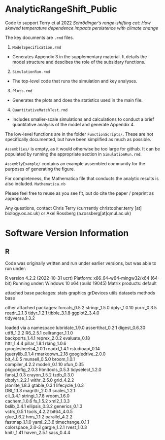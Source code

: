 # AnalyticRangeShift_Public
 Code to support Terry et al 2022 *Schrödinger’s range-shifting cat: How skewed temperature
dependence impacts persistence with climate change*
 
The key documents are `.rmd` files. 

1. `ModelSpecification.rmd`
 - Generates Appendix 3 in the supplementary material. It details the model structure and descibes the role of the subsidary functions. 
2. `SimulationRun.rmd` 
 - The top-level code that runs the simulation and key analyses.
3. `Plots.rmd` 
 - Generates the plots and does the statistics used in the main file. 
4. `QuantitativeMatchTest.rmd`
 - Includes smaller-scale simulations and calculations to conduct a brief quantitative analysis of the model and generate Appendix 4. 
 
The low-level functions are in the folder `FunctionScripts/`. These are not specifically documented, but have been simplified as much as possible.  
 
`Assemblies/` is empty, as it would otherwise be too large for github. It can be populated by running the appropriate section in `SimulationRun.rmd`. 

`AssemblyExample/` contains an example assembled community for the purposes of generating the figure. 
 
 For completeness, the Mathematica file that conducts the analytic results is also included. `Mathematica.nb`
 
 
 Please feel free to reuse as you see fit, but do cite the paper / preprint as appropriate.
 
 Any questions, contact Chris Terry (currrently christopher.terry [at] biology.ox.ac.uk) or Axel Rossberg (a.rossberg[at]qmul.ac.uk)
 
# Software Version Information
 
## R

Code was originally written and run under earlier versions, but was able to run under:

R version 4.2.2 (2022-10-31 ucrt)
Platform: x86_64-w64-mingw32/x64 (64-bit)
Running under: Windows 10 x64 (build 19045)
Matrix products: default

attached base packages:
stats     graphics  grDevices utils     datasets  methods   base     

other attached packages:
forcats_0.5.2   stringr_1.5.0   dplyr_1.0.10    purrr_0.3.5    
readr_2.1.3     tidyr_1.2.1     tibble_3.1.8    ggplot2_3.4.0  
tidyverse_1.3.2

loaded via a namespace
lubridate_1.9.0     assertthat_0.2.1    digest_0.6.30      
utf8_1.2.2          R6_2.5.1            cellranger_1.1.0   
backports_1.4.1     reprex_2.0.2        evaluate_0.18      
httr_1.4.4          pillar_1.8.1        rlang_1.0.6        
googlesheets4_1.0.1 readxl_1.4.1        rstudioapi_0.14    
jquerylib_0.1.4     rmarkdown_2.18      googledrive_2.0.0  
bit_4.0.5           munsell_0.5.0       broom_1.0.1        
compiler_4.2.2      modelr_0.1.10       xfun_0.35          
pkgconfig_2.0.3     htmltools_0.5.3     tidyselect_1.2.0   
fansi_1.0.3         crayon_1.5.2        tzdb_0.3.0         
dbplyr_2.2.1        withr_2.5.0         grid_4.2.2         
jsonlite_1.8.3      gtable_0.3.1        lifecycle_1.0.3    
DBI_1.1.3           magrittr_2.0.3      scales_1.2.1       
cli_3.4.1           stringi_1.7.8       vroom_1.6.0        
cachem_1.0.6        fs_1.5.2            xml2_1.3.3         
bslib_0.4.1         ellipsis_0.3.2      generics_0.1.3     
vctrs_0.5.1         tools_4.2.2         bit64_4.0.5        
glue_1.6.2          hms_1.1.2           parallel_4.2.2     
fastmap_1.1.0       yaml_2.3.6          timechange_0.1.1   
colorspace_2.0-3    gargle_1.2.1        rvest_1.0.3        
knitr_1.41          haven_2.5.1         sass_0.4.4

 
